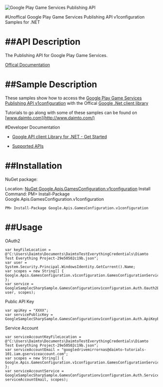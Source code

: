 ﻿![Google Play Game Services Publishing API](https://www.gstatic.com/images/branding/product/1x/googleg_32dp.png)

#Unoffical Google Play Game Services Publishing API v1configuration Samples for .NET  

##API Description
=============

The Publishing API for Google Play Game Services.

[Offical Documentation](https://developers.google.com/games/services)

##Sample Description
=============

These samples show how to access the [Google Play Game Services Publishing API v1configuration](https://developers.google.com/games/services) with the Offical [Google .Net client library](https://github.com/google/google-api-dotnet-client)

Tutorials to go along with some of these samples can be found on [www.daimto.com](http://www.daimto.com/)

#Developer Documentation

* [Google API client Library for .NET - Get Started](https://developers.google.com/api-client-library/dotnet/get_started)

* [Supported APIs](https://developers.google.com/api-client-library/dotnet/apis/)

##Installation
=================================

NuGet package:

Location: [NuGet Google.Apis.GamesConfiguration.v1configuration](https://www.nuget.org/packages/Google.Apis.GamesConfiguration.v1configuration)
Install Command: PM>  Install-Package Google.Apis.GamesConfiguration.v1configuration

```
PM> Install-Package Google.Apis.GamesConfiguration.v1configuration
```

##Usage
=================================

OAuth2
```
var keyFileLocation = @"C:\Users\Daimto\Documents\DaimtoTestEverythingCredentials\Diamto Test Everything Project-29e50502c19b.json";
var user = System.Security.Principal.WindowsIdentity.GetCurrent().Name;
var scopes = new String[] { Google.Apis.GamesConfiguration.v1configuration.GamesConfigurationService.Scope.GamesConfigurationReadonly };
var service = GoogleSamplecSharpSample.GamesConfigurationv1configuration.Auth.Oauth2Example.GetGamesConfigurationService(keyFileLocation, user, scopes);
```
Public API Key
```
var apiKey = "XXXX";
var servicePublicKey = GoogleSamplecSharpSample.GamesConfigurationv1configuration.Auth.ApiKeyExample.GetService(apiKey);
```
Service Account
```
var serviceAccountKeyFileLocation = @"C:\Users\Daimto\Documents\DaimtoTestEverythingCredentials\Diamto Test Everything Project-29e50502c19b.json";
var serviceAccountEmail = "googledrivemirrornas@daimto-tutorials-101.iam.gserviceaccount.com";
var scopes = new String[] { Google.Apis.GamesConfiguration.v1configuration.GamesConfigurationService.Scope.Calendar };            
var serviceAccountService = GoogleSamplecSharpSample.GamesConfigurationv1configuration.Auth.ServiceAccountExample.AuthenticateServiceAccount(serviceAccountKeyFileLocation, serviceAccountEmail, scopes);
```
